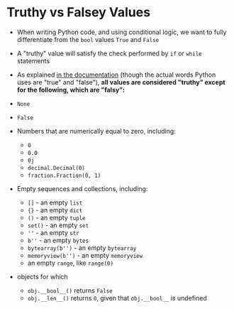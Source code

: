 # Truthy vs Falsey Values

- When writing Python code, and using conditional logic, we want to fully differentiate from the `bool` values `True` and `False`
- A "truthy" value will satisfy the check performed by `if` or `while` statements
- As explained [in the documentation](https://docs.python.org/3/library/stdtypes.html#truth-value-testing) (though the actual words Python uses are "true" and "false"), **all values are considered "truthy" except for the following, which are "falsy":**

- `None`
- `False`
- Numbers that are numerically equal to zero, including:
    - `0`
    - `0.0`
    - `0j`
    - `decimal.Decimal(0)`
    - `fraction.Fraction(0, 1)`
- Empty sequences and collections, including:
    - `[]` - an empty `list`
    - `{}` - an empty `dict`
    - `()` - an empty `tuple`
    - `set()` - an empty `set`
    - `''` - an empty `str`
    - `b''` - an empty `bytes`
    - `bytearray(b'')` - an empty `bytearray`
    - `memoryview(b'')` - an empty `memoryview`
    - an empty `range`, like `range(0)`
- objects for which
    - `obj.__bool__()` returns `False`
    - `obj.__len__()` returns `0`, given that `obj.__bool__` is undefined
